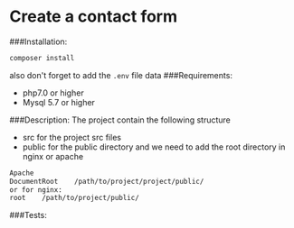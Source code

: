 # Create a contact form 
###Installation:
 ```bash
 composer install
```

also don't forget to add the `.env` file data 
###Requirements: 
- php7.0 or higher
- Mysql 5.7 or higher

###Description: 
The project contain the following structure
- src 
for the project src files 
- public 
for the public directory and we need to add the root directory in nginx or apache
 ```bash
 Apache
 DocumentRoot    /path/to/project/project/public/
 or for nginx:
 root    /path/to/project/public/
 ```

###Tests: 
